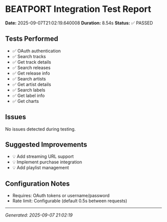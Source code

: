 # BEATPORT Integration Test Report

**Date:** 2025-09-07T21:02:19.640008
**Duration:** 8.54s
**Status:** ✅ PASSED

## Tests Performed

- ✅ OAuth authentication
- ✅ Search tracks
- ✅ Get track details
- ✅ Search releases
- ✅ Get release info
- ✅ Search artists
- ✅ Get artist details
- ✅ Search labels
- ✅ Get label info
- ✅ Get charts

## Issues

No issues detected during testing.

## Suggested Improvements

- 💡 Add streaming URL support
- 💡 Implement purchase integration
- 💡 Add playlist management

## Configuration Notes

- Requires: OAuth tokens or username/password
- Rate limit: Configurable (default 0.5s between requests)

---
*Generated: 2025-09-07 21:02:19*
